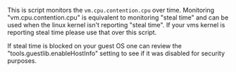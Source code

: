 This is script monitors the `vm.cpu.contention.cpu` over time.   Monitoring "vm.cpu.contention.cpu" is equivalent to monitoring "steal time" and can be used when the linux kernel isn't reporting "steal time".   If your vms kernel is reporting steal time please use that over this script.

If steal time is blocked on your guest OS one can review the "tools.guestlib.enableHostInfo" setting to see if it was disabled for security purposes.
